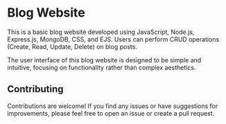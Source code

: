 # Blog Website

This is a basic blog website developed using JavaScript, Node.js, Express.js, MongoDB, CSS, and EJS. Users can perform CRUD operations (Create, Read, Update, Delete) on blog posts.

The user interface of this blog website is designed to be simple and intuitive, focusing on functionality rather than complex aesthetics.

## Contributing

Contributions are welcome! If you find any issues or have suggestions for improvements, please feel free to open an issue or create a pull request.
